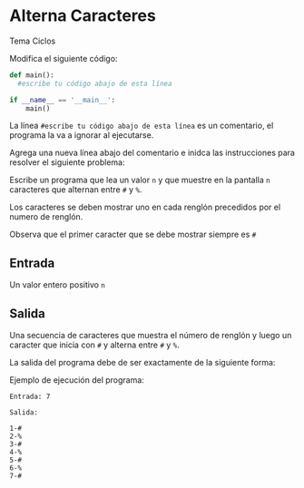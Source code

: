 # Alterna Caracteres
Tema Ciclos

Modifica el siguiente código:

```python
def main():
  #escribe tu código abajo de esta línea

if __name__ == '__main__':
    main()
```

La línea `#escribe tu código abajo de esta línea` es un comentario, el programa la va a ignorar al ejecutarse.

Agrega una nueva línea abajo del comentario e inidca las instrucciones para resolver el siguiente problema:

Escribe un programa que lea un valor `n` y que muestre en la pantalla `n` caracteres que alternan entre `#` y `%`.

Los caracteres se deben mostrar uno en cada renglón precedidos por el numero de renglón.

Observa que el primer caracter que se debe mostrar siempre es `#`

## Entrada

Un valor entero positivo `n`

## Salida
Una secuencia de caracteres que muestra el número de renglón y luego un caracter que inicia con `#` y alterna entre `#` y `%`. 

La salida del programa debe de ser exactamente de la siguiente forma:

Ejemplo de ejecución del programa:

```
Entrada: 7

Salida:

1-#
2-%
3-#
4-%
5-#
6-%
7-#
```
